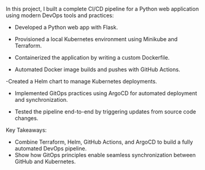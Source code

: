 In this project, I built a complete CI/CD pipeline for a Python web application using modern DevOps tools and practices:

- Developed a Python web app with Flask.

-  Provisioned a local Kubernetes environment using Minikube and Terraform.

- Containerized the application by writing a custom Dockerfile.

- Automated Docker image builds and pushes with GitHub Actions.

-Created a Helm chart to manage Kubernetes deployments.

- Implemented GitOps practices using ArgoCD for automated deployment and synchronization.

- Tested the pipeline end-to-end by triggering updates from source code changes.

Key Takeaways:
- Combine Terraform, Helm, GitHub Actions, and ArgoCD to build a fully automated DevOps pipeline.
- Show how GitOps principles enable seamless synchronization between GitHub and Kubernetes.
